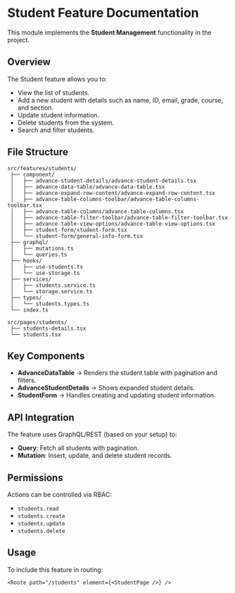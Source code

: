 # Student Feature Documentation

This module implements the **Student Management** functionality in the project.

## Overview
The Student feature allows you to:
- View the list of students.
- Add a new student with details such as name, ID, email, grade, course, and section.
- Update student information.
- Delete students from the system.
- Search and filter students.

## File Structure
```
src/features/students/
 ├── component/
 │   ├── advance-student-details/advance-student-details.tsx
 │   ├── advance-data-table/advance-data-table.tsx
 │   ├── advance-expand-row-content/advance-expand-row-content.tsx
 │   ├── advance-table-columns-toolbar/advance-table-columns-toolbar.tsx
 │   ├── advance-table-columns/advance-table-columns.tsx
 │   ├── advance-table-filter-toolbar/advance-table-filter-toolbar.tsx
 │   ├── advance-table-view-options/advance-table-view-options.tsx
 │   ├── student-form/student-form.tsx
 │   └── student-form/general-info-form.tsx
 ├── graphql/
 │   ├── mutations.ts
 │   └── queries.ts
 ├── hooks/
 │   ├── use-students.ts
 │   └── use-storage.ts
 ├── services/
 │   ├── students.service.ts
 │   └── storage.service.ts
 ├── types/
 │   └── students.types.ts
 └── index.ts

```

```
src/pages/students/
 ├── students-details.tsx
 └── students.tsx
```

## Key Components
- **AdvanceDataTable** → Renders the student table with pagination and filters.
- **AdvanceStudentDetails** → Shows expanded student details.
- **StudentForm** → Handles creating and updating student information.

## API Integration
The feature uses GraphQL/REST (based on your setup) to:
- **Query**: Fetch all students with pagination.
- **Mutation**: Insert, update, and delete student records.

## Permissions
Actions can be controlled via RBAC:
- `students.read`
- `students.create`
- `students.update`
- `students.delete`

## Usage
To include this feature in routing:
```tsx
<Route path="/students" element={<StudentPage />} />
```
